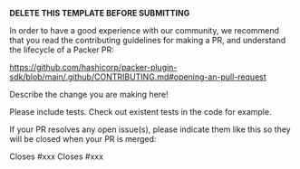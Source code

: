 **DELETE THIS TEMPLATE BEFORE SUBMITTING**

In order to have a good experience with our community, we recommend that you
read the contributing guidelines for making a PR, and understand the lifecycle
of a Packer PR:

https://github.com/hashicorp/packer-plugin-sdk/blob/main/.github/CONTRIBUTING.md#opening-an-pull-request

Describe the change you are making here!

Please include tests. Check out existent tests in the code for example.  

If your PR resolves any open issue(s), please indicate them like this so they will be closed when your PR is merged:

Closes #xxx
Closes #xxx
